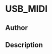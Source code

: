 # USB_MIDI

## Author

<!-- Insert Your Name Here -->

## Description

<!-- Describe your example here -->
